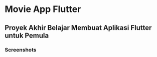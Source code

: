 # Movie App Flutter

## Proyek Akhir Belajar Membuat Aplikasi Flutter untuk Pemula

### Screenshots
